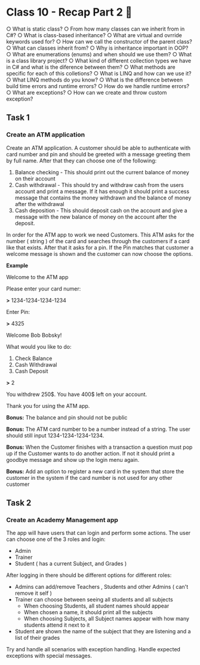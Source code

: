 # Class 10 - Recap Part 2 📒

○ What is static class?
○ From how many classes can we inherit from in C#?
○ What is class-based inheritance?
○ What are virtual and ovrride keywords used for?
○ How can we call the constructor of the parent class?
○ What can classes inherit from?
○ Why is inheritance important in OOP?
○ What are enumerations (enums) and when should we use them? 
○ What is a class library project?
○ What kind of different collection types we have in C# and what is the diference between them?
○ What methods are specific for each of this colletions?
○ What is LINQ and how can we use it?
○ What LINQ methods do you know? 
○ What is the difference between build time errors and runtime errors?
○ How do we handle runtime errors?
○ What are exceptions?
○ How can we create and throw custom exception?

## Task 1
### Create an ATM application
Create an ATM application. A customer should be able to authenticate with card number and pin and should be greeted with a message greeting them by full name. After that they can choose one of the following:
1) Balance checking - This should print out the current balance of money on their account
2) Cash withdrawal - This should try and withdraw cash from the users account and print a message. If it has enough it should print a success message that contains the money withdrawn and the balance of money after the withdrawal  
3) Cash deposition - This should deposit cash on the account and give a message with the new balance of money on the account after the deposit.

In order for the ATM app to work we need Customers. This ATM asks for the number ( string ) of the card and searches through the customers if a card like that exists. After that it asks for a pin. If the Pin matches that customer a welcome message is shown and the customer can now choose the options.

**Example**

Welcome to the ATM app

Please enter your card numer:

**\>** 1234-1234-1234-1234

Enter Pin:

**\>** 4325

Welcome Bob Bobsky!

What would you like to do:

1) Check Balance
2) Cash Withdrawal
3) Cash Deposit

**\>** 2

You withdrew 250\$. You have 400\$ left on your account.

Thank you for using the ATM app.
 
**Bonus:** The balance and pin should not be public

**Bonus:** The ATM card number to be a number instead of a string. The user should still input 1234-1234-1234-1234.

**Bonus:** When the Customer finishes with a transaction a question must pop up if the Customer wants to do another action. If not it should print a goodbye message and show up the login menu again.

**Bonus:** Add an option to register a new card in the system that store the customer in the system if the card number is not used for any other customer

## Task 2
### Create an Academy Management app
The app will have users that can login and perform some actions.
The user can choose one of the 3 roles and login:
* Admin
* Trainer
* Student ( has a current Subject, and Grades )

After logging in there should be different options for different roles:
* Admins can add/remove Teachers , Students and other Admins ( can't remove it self )
* Trainer can choose between seeing all students and all subjects
	*	When choosing Students, all student names should appear
	*	When chosen a name, it should print all the subjects
	*  When choosing Subjects, all Subject names appear with how many students attend it next to it
* Student are shown the name of the subject that they are listening and a list of their grades

Try and handle all scenarios with exception handling. Handle expected exceptions with special messages.  